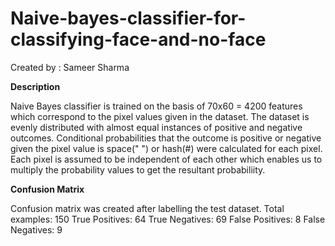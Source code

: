 # Naive-bayes-classifier-for-classifying-face-and-no-face

Created by : Sameer Sharma

**Description**

Naive Bayes classifier is trained on the basis of 70x60 = 4200 features which correspond to the pixel values given in the dataset.
The dataset is evenly distributed with almost equal instances of positive and negative outcomes. Conditional probabilities that the 
outcome is positive or negative given the pixel value is space(" ") or hash(#) were calculated for each pixel. Each pixel is assumed 
to be independent of each other which enables us to multiply the probability values to get the resultant probabiliity. 

**Confusion Matrix**

Confusion matrix was created after labelling the test dataset. 
Total examples: 150
True Positives: 64
True Negatives: 69
False Positives: 8
False Negatives: 9
